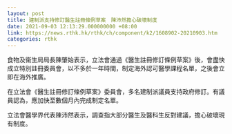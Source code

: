 ```yaml
---
layout: post
title: 建制派支持修訂醫生註冊條例草案　陳沛然擔心破壞制度
date: 2021-09-03 12:13:29.000000000 +08:00
link: https://news.rthk.hk/rthk/ch/component/k2/1608902-20210903.htm
categories: rthk
---
```


食物及衞生局局長陳肇始表示，立法會通過《醫生註冊修訂條例草案》後，會盡快成立特別註冊委員會，以不多於一年時間，制定海外認可醫學課程名單，之後會立即在海外推廣。

在立法會《醫生註冊修訂條例草案》委員會，多名建制派議員支持政府修訂。有議員認為，應加快至數個月內完成制定名單。

立法會醫學界代表陳沛然表示，調查指大部分醫生及醫科生反對建議，擔心破壞現有制度。
